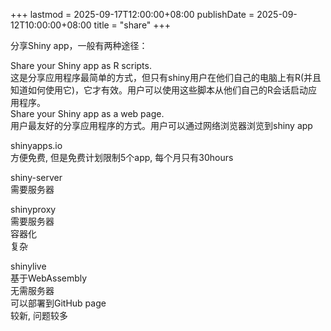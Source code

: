+++
lastmod = 2025-09-17T12:00:00+08:00
publishDate = 2025-09-12T10:00:00+08:00
title = "share"
+++

分享Shiny app，一般有两种途径：

Share your Shiny app as R scripts.  
这是分享应用程序最简单的方式，但只有shiny用户在他们自己的电脑上有R(并且知道如何使用它)，它才有效。用户可以使用这些脚本从他们自己的R会话启动应用程序。  
Share your Shiny app as a web page.  
用户最友好的分享应用程序的方式。用户可以通过网络浏览器浏览到shiny app  

shinyapps.io  
方便免费, 但是免费计划限制5个app, 每个月只有30hours  

shiny-server  
需要服务器  

shinyproxy  
需要服务器  
容器化  
复杂  

shinylive  
基于WebAssembly  
无需服务器  
可以部署到GitHub page  
较新, 问题较多  